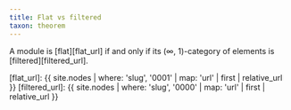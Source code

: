 ```yaml
---
title: Flat vs filtered
taxon: theorem
---
```


A module is [flat][flat_url] if and only if its (∞, 1)-category of
elements is [filtered][filtered_url].

[flat_url]: {{ site.nodes | where: 'slug', '0001' | map: 'url' | first | relative_url }}
[filtered_url]: {{ site.nodes | where: 'slug', '0000' | map: 'url' | first | relative_url }}
